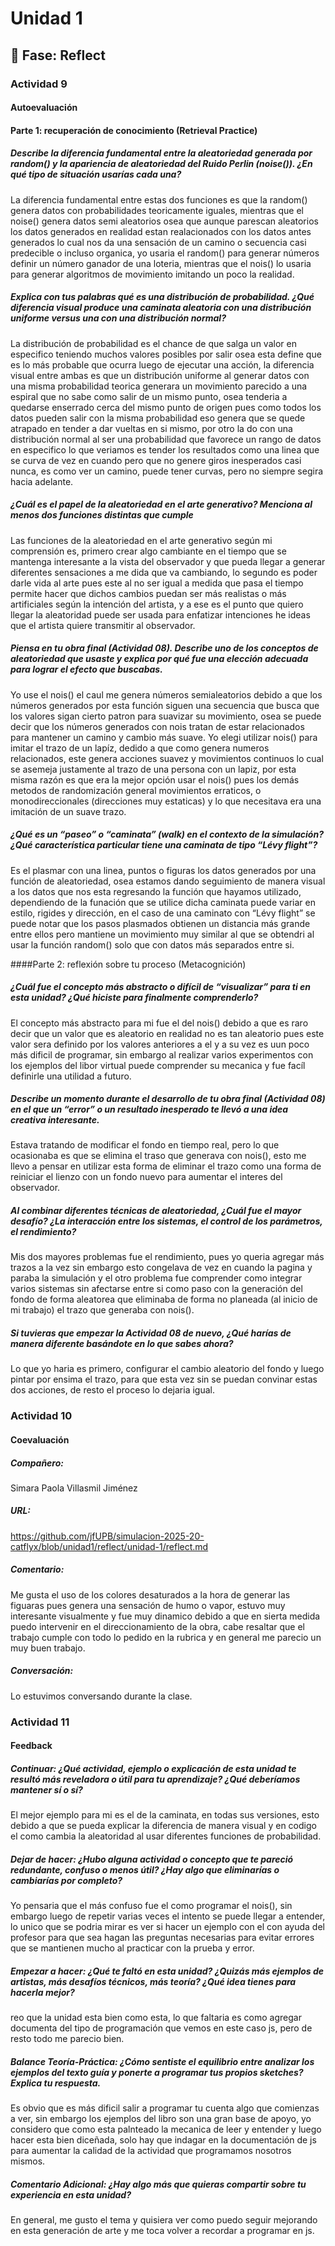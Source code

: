 # Unidad 1

## 🤔 Fase: Reflect

### Actividad 9
#### Autoevaluación
#### Parte 1: recuperación de conocimiento (Retrieval Practice)
##### Describe la diferencia fundamental entre la aleatoriedad generada por random() y la apariencia de aleatoriedad del Ruido Perlin (noise()). ¿En qué tipo de situación usarías cada una?
La diferencia fundamental entre estas dos funciones es que la random() genera datos con probabilidades teoricamente iguales, mientras que el noise() genera datos semi aleatorios osea que aunque parescan aleatorios los datos generados en realidad estan realacionados con los datos antes generados lo cual nos da una sensación de un camino o secuencia casi predecible o incluso organica, yo usaria el random() para generar números definir un número ganador de una loteria, mientras que el nois() lo usaria para generar algoritmos de movimiento imitando un poco la realidad.

##### Explica con tus palabras qué es una distribución de probabilidad. ¿Qué diferencia visual produce una caminata aleatoria con una distribución uniforme versus una con una distribución normal?
La distribución de probabilidad es el chance de que salga un valor en especifico teniendo muchos valores posibles por salir osea esta define que es lo más probable que ocurra luego de ejecutar una acción, la diferencia visual entre ambas es que un distribución uniforme al generar datos con una misma probabilidad teorica generara un movimiento parecido a una espiral que no sabe como salir de un mismo punto, osea tenderia a quedarse enserrado cerca del mismo punto de origen pues como todos los datos pueden salir con la misma probabilidad eso genera que se quede atrapado en tender a dar vueltas en si mismo, por otro la do con una distribución normal al ser una probabilidad que favorece un rango de datos en especifico lo que veriamos es tender los resultados como una linea que se curva de vez en cuando pero que no genere giros inesperados casi nunca, es como ver un camino, puede tener curvas, pero no siempre segira hacia adelante.

##### ¿Cuál es el papel de la aleatoriedad en el arte generativo? Menciona al menos dos funciones distintas que cumple
Las funciones de la aleatoriedad en el arte generativo según mi comprensión es, primero crear algo cambiante en el tiempo que se mantenga interesante a la vista del observador y que pueda llegar a generar diferentes sensaciones a me dida que va cambiando, lo segundo es poder darle vida al arte pues este al no ser igual a medida que pasa el tiempo permite hacer que dichos cambios puedan ser más realistas o más artificiales según la intención del artista, y a ese es el punto que quiero llegar la aleatoridad puede ser usada para enfatizar intenciones he ideas que el artista quiere transmitir al observador.

##### Piensa en tu obra final (Actividad 08). Describe uno de los conceptos de aleatoriedad que usaste y explica por qué fue una elección adecuada para lograr el efecto que buscabas.
Yo use el nois() el caul me genera números semialeatorios debido a que los números generados por esta función siguen una secuencia que busca que los valores sigan cierto patron para suavizar su movimiento, osea se puede decir que los números generados con nois tratan de estar relacionados para mantener un camino y cambio más suave. Yo elegi utilizar nois() para imitar el trazo de un lapíz, dedido a que como genera numeros relacionados, este genera acciones suavez y movimientos continuos lo cual se asemeja justamente al trazo de una persona con un lapiz, por esta misma razón es que era la mejor opción usar el nois() pues los demás metodos de randomización general movimientos erraticos, o monodireccionales (direcciones muy estaticas) y lo que necesitava era una imitación de un suave trazo.

##### ¿Qué es un “paseo” o “caminata” (walk) en el contexto de la simulación? ¿Qué característica particular tiene una caminata de tipo “Lévy flight”?
Es el plasmar con una linea, puntos o figuras los datos generados por una función de aleatoriedad, osea estamos dando seguimiento de manera visual a los datos que nos esta regresando la función que hayamos utilizado, dependiendo de la funación que se utilice dicha caminata puede variar en estilo, rigides y dirección, en el caso de una caminato con “Lévy flight” se puede notar que los pasos plasmados obtienen un distancia más grande entre ellos pero mantiene un movimiento muy similar al que se obtendri al usar la función random() solo que con datos más separados entre si.

####Parte 2: reflexión sobre tu proceso (Metacognición)
##### ¿Cuál fue el concepto más abstracto o difícil de “visualizar” para ti en esta unidad? ¿Qué hiciste para finalmente comprenderlo?
El concepto más abstracto para mi fue el del nois() debido a que es raro decir que un valor que es aleatorio en realidad no es tan aleatorio pues este valor sera definido por los valores anteriores a el y a su vez es uun poco más dificil de programar, sin embargo al realizar varios experimentos con los ejemplos del libor virtual puede comprender su mecanica y fue facíl definirle una utilidad a futuro.

##### Describe un momento durante el desarrollo de tu obra final (Actividad 08) en el que un “error” o un resultado inesperado te llevó a una idea creativa interesante.
Estava tratando de modificar el fondo en tiempo real, pero lo que ocasionaba es que se elimina el traso que generava con nois(), esto me llevo a pensar en utilizar esta forma de eliminar el trazo como una forma de reiniciar el lienzo con un fondo nuevo para aumentar el interes del observador.

##### Al combinar diferentes técnicas de aleatoriedad, ¿Cuál fue el mayor desafío? ¿La interacción entre los sistemas, el control de los parámetros, el rendimiento?
Mis dos mayores problemas fue el rendimiento, pues yo queria agregar más trazos a la vez sin embargo esto congelava de vez en cuando la pagina y paraba la simulación y el otro problema fue comprender como integrar varios sistemas sin afectarse entre si como paso con la generación del fondo de forma aleatorea que eliminaba de forma no planeada (al inicio de mi trabajo) el trazo que generaba con nois().

##### Si tuvieras que empezar la Actividad 08 de nuevo, ¿Qué harías de manera diferente basándote en lo que sabes ahora?
Lo que yo haria es primero, configurar el cambio aleatorio del fondo y luego pintar por ensima el trazo, para que esta vez sin se puedan convinar estas dos acciones, de resto el proceso lo dejaria igual.

### Actividad 10
#### Coevaluación
##### Compañero:
Simara Paola Villasmil Jiménez

##### URL:
https://github.com/jfUPB/simulacion-2025-20-catflyx/blob/unidad1/reflect/unidad-1/reflect.md

##### Comentario:
Me gusta el uso de los colores desaturados a la hora de generar las figuaras pues genera una sensación de humo o vapor, estuvo muy interesante visualmente y fue muy dinamico debido a que en sierta medida puedo intervenir en el direccionamiento de la obra, cabe resaltar que el trabajo cumple con todo lo pedido en la rubrica y en general me parecio un muy buen trabajo.

##### Conversación:
Lo estuvimos conversando durante la clase.

### Actividad 11
#### Feedback
##### Continuar: ¿Qué actividad, ejemplo o explicación de esta unidad te resultó más reveladora o útil para tu aprendizaje? ¿Qué deberíamos mantener sí o sí?
El mejor ejemplo para mi es el de la caminata, en todas sus versiones, esto debido a que se pueda explicar la diferencia de manera visual y en codigo el como cambia la aleatoridad al usar diferentes funciones de probabilidad.

##### Dejar de hacer: ¿Hubo alguna actividad o concepto que te pareció redundante, confuso o menos útil? ¿Hay algo que eliminarías o cambiarías por completo?
Yo pensaria que el más confuso fue el como programar el nois(), sin embargo luego de repetir varias veces el intento se puede llegar a entender, lo unico que se podria mirar es ver si hacer un ejemplo con el con ayuda del profesor para que sea hagan las preguntas necesarias para evitar errores que se mantienen mucho al practicar con la prueba y error.

##### Empezar a hacer: ¿Qué te faltó en esta unidad? ¿Quizás más ejemplos de artistas, más desafíos técnicos, más teoría? ¿Qué idea tienes para hacerla mejor?
reo que la unidad esta bien como esta, lo que faltaria es como agregar documenta del tipo de programación que vemos en este caso js, pero de resto todo me parecio bien.

##### Balance Teoría-Práctica: ¿Cómo sentiste el equilibrio entre analizar los ejemplos del texto guía y ponerte a programar tus propios sketches? Explica tu respuesta.
Es obvio que es más dificil salir a programar tu cuenta algo que comienzas a ver, sin embargo los ejemplos del libro son una gran base de apoyo, yo considero que como esta palnteado la mecanica de leer y entender y luego hacer esta bien diceñada, solo hay que indagar en la documentación de js para aumentar la calidad de la actividad que programamos nosotros mismos.

##### Comentario Adicional: ¿Hay algo más que quieras compartir sobre tu experiencia en esta unidad?
En general, me gusto el tema y quisiera ver como puedo seguir mejorando en esta generación de arte y me toca volver a recordar a programar en js.
